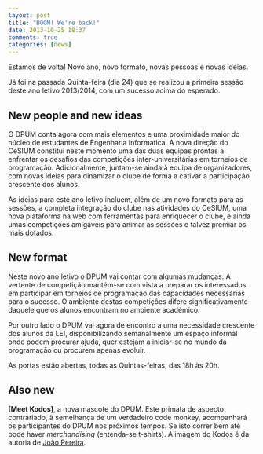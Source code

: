```yaml
---
layout: post
title: "BOOM! We're back!"
date: 2013-10-25 18:37
comments: true
categories: [news]
---
```


Estamos de volta! Novo ano, novo formato, novas pessoas e novas ideias.

Já foi na passada Quinta-feira (dia 24) que se realizou a primeira sessão deste ano letivo 2013/2014, com um sucesso acima do esperado.

<!--more-->


## New people and new ideas

O DPUM conta agora com mais elementos e uma proximidade maior do núcleo de estudantes de Engenharia Informática. A nova direção do CeSIUM constitui neste momento uma das duas equipas prontas a enfrentar os desafios das competições inter-universitárias em torneios de programação. Adicionalmente, juntam-se ainda à equipa de organizadores, com novas ideias para dinamizar o clube de forma a cativar a participação crescente dos alunos.

As ideias para este ano letivo incluem, além de um novo formato para as sessões, a completa integração do clube nas atividades do CeSIUM, uma nova plataforma na web com ferramentas para enriquecer o clube, e ainda umas competições amigáveis para animar as sessões e talvez premiar os mais dotados.


## New format

Neste novo ano letivo o DPUM vai contar com algumas mudanças. A vertente de competição mantém-se com vista a preparar os interessados em participar em torneios de programação das capacidades necessárias para o sucesso. O ambiente destas competições difere significativamente daquele que os alunos encontram no ambiente académico.

Por outro lado o DPUM vai agora de encontro a uma necessidade crescente dos alunos da LEI, disponibilizando semanalmente um espaço informal onde podem procurar ajuda, quer estejam a iniciar-se no mundo da programação ou procurem apenas evoluir.

As portas estão abertas, todas as Quintas-feiras, das 18h às 20h.


## Also new

__[Meet Kodos]__, a nova mascote do DPUM. Este primata de aspecto contrariado, à semelhança de um verdadeiro code monkey, acompanhará os participantes do DPUM nos próximos tempos. Se isto correr bem até pode haver _merchandising_ (entenda-se t-shirts). A imagem do Kodos é da autoria de [João Pereira](http://pt.linkedin.com/pub/jo%C3%A3o-pereira/33/ba1/3a/).
